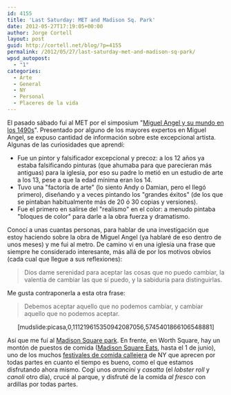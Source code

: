 ```yaml
---
id: 4155
title: 'Last Saturday: MET and Madison Sq. Park'
date: 2012-05-27T17:19:05+00:00
author: Jorge Cortell
layout: post
guid: http://cortell.net/blog/?p=4155
permalink: /2012/05/27/last-saturday-met-and-madison-sq-park/
wpsd_autopost:
  - "1"
categories:
  - Arte
  - General
  - NY
  - Personal
  - Placeres de la vida
---
```

El pasado sábado fui al MET por el simposium "<a title="http://www.metmuseum.org/events/programs/lectures-and-panels/symposia/michelangelo-1" href="http://www.metmuseum.org/events/programs/lectures-and-panels/symposia/michelangelo-1" target="_blank">Miguel Angel y su mundo en los 1490s</a>". Presentado por alguno de los mayores expertos en Miguel Angel, se expuso cantidad de información sobre este excepcional artista. Algunas de las curiosidades que aprendí: 

  * Fue un pintor y falsificador excepcional y precoz: a los 12 años ya estaba falsificando pinturas (que ahumaba para que parecieran más antiguas) para la iglesia, por eso su padre lo metió en un estudio de arte a los 13, pese a que la edad mínima eran los 14. 
  * Tuvo una "factoría de arte" (lo siento Andy o Damian, pero el llegó primero), diseñando y a veces pintando los "grandes éxitos" (de los que se pintaban habitualmente más de 20 ó 30 copias y versiones).
  * Fue el primero en salirse del "realismo" en el color: a menudo pintaba "bloques de color" para darle a la obra fuerza y dramatismo.

Conocí a unas cuantas personas, para hablar de una investigación que estoy haciendo sobre la obra de Miguel Angel (ya hablaré de eso dentro de unos meses) y me fui al metro. De camino vi en una iglesia una frase que siempre he considerado interesante, más allá de por los motivos obvios (cada cual que llegue a sus reflexiones):

> Dios dame serenidad para aceptar las cosas que no puedo cambiar, la valentía de cambiar las que sí puedo, y la sabiduría para distinguirlas.

Me gusta contraponerla a esta otra frase:

> Debemos aceptar aquello que no podemos cambiar, y cambiar aquello que no podemos aceptar.

<p style="text-align: center">
  [mudslide:picasa,0,111219615350942087056,5745401866106548881]
</p>

Así que me fuí al <a title="http://www.madisonsquarepark.org/" href="http://www.madisonsquarepark.org/" target="_blank">Madison Square park</a>. En frente, en Worth Square, hay un montón de puestos de comida (<a title="http://www.madparknews.com/madison-square-park-restaurants/madison-square-eats-spring-2012/" href="http://www.madparknews.com/madison-square-park-restaurants/madison-square-eats-spring-2012/" target="_blank">Madison Square Eats</a>, hasta el 1 de junio), uno de los muchos <a title="http://www.newyorkled.com/nyc_events_Street_Fairs.htm" href="http://www.newyorkled.com/nyc_events_Street_Fairs.htm" target="_blank">festivales de comida callejera</a> de NY que aprecen por todas partes en cuanto el tiempo es bueno, como el que estamos disfrutando ahora mismo. Cogí unos _arancini_ y _casatta_ (el _lobster roll_ y _canoli_ otro día), crucé al parque, y disfruté de la comida _al fresco_ con ardillas por todas partes.